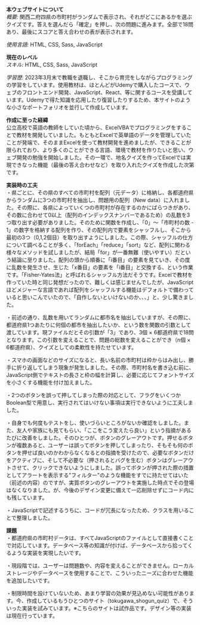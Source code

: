 **本ウェブサイトについて**  
*概要:* 関西二府四県の市町村がランダムで表示され、それがどこにあるかを選ぶクイズです。答えを選んだら「確定」を押し、次の問題に進みます。全部で18問あり、最後にスコアと答え合わせの表が表示されます。  

*使用言語:* HTML, CSS, Sass, JavaScript  


**現在のレベル**  
*スキル:* HTML, CSS, Sass, JavaScript  

*学習歴:* 2023年3月末で教職を退職し、そこから育児をしながらプログラミングの学習をしています。使用教材は、ほとんどがUdemyで購入したコースで、ウェブのフロントエンド開発、JavaScript、React、等に関するコースを受講しています。Udemyで得た知識を応用したり復習したりするため、本サイトのような小さなポートフォリオを並行して作成しています。  


**作成に至った経緯**  
公立高校で英語の教師をしていた頃から、ExcelVBAでプログラミングをすることで教材を開発していました。もともとExcelで英単語のデータを管理していたことが発端で、そのままExcelを使って教材開発を進めましたが、できることが限られており、より多くのことができる言語、環境で教材を作りたいと思い、ウェブ開発の勉強を開始しました。その一環で、地名クイズを作ってExcelでは実現できなった機能（最後の答え合わせなど）を取り入れたクイズを作成した次第です。  


**実装時の工夫**  
・県ごとに、その県のすべての市町村を配列（元データ）に格納し、各都道府県からランダムに3つの市町村を抽出し、問題用の配列（New data）に入れました。その際に、各県によっていくつの市町村が存在するのかにばらつきがあり、その数に合わせて0以上（配列のインデックスナンバーであるため）の乱数を3つ取り出す必要がありました。そのために関数を作成し、「0」～「市町村の数 - 1」の数字を格納する配列を作り、その配列内で要素をシャッフルし、そこから最初の3つ（0,1,2個目）を取り出すようにしました。この際、シャッフルの仕方について調べることが多く、「forEach」「reduce」「sort」など、配列に関わる様々なメソッドを試しましたが、結局「for」が一番無難（使いやすい）だという結論に至りました。配列の頭から順番に「i番目」の要素を見ていき、その度に乱数を発生させ、生じた「x番目」の要素を「i番目」と交換する、という作業です。「Fisher-Yates法」と呼ばれるシャッフル方法だそうです。Excelで教材を作っていた時と同じ発想だったので、難しくは感じませんでしたが、JavaScriptほどメジャーな言語であれば配列をシャッフルする機能はデフォルトで備わっていると思いこんでいたので、「自作しないといけないのか、、、」と、少し驚きました。  

・前述の通り、乱数を用いてランダムに都市名を抽出していますが、その際に、都道府県1つあたりに何個の都市を抽出したいか、という数を関数の引数として渡しています。現ファイルだとその引数が「3」であり、3個 × 6都道府県で18問となります。この引数を変えることで、問題の総数を変えることができ（n個 × 6都道府県）、クイズとしての柔軟性を持たせています。

・スマホの画面などのサイズになると、長い名前の市町村は枠からはみ出し、勝手に折り返してしまう現象が発生しました。その際、市町村名を書き込む前に、JavaScript側でテキストの長さと枠の幅を計算し、必要に応じてフォントサイズを小さくする機能を付け加えました。  

・2つのボタンを誤って押してしまった際の対応として、フラグをいくつかBoolean型で用意し、実行されてはいけない事項は実行できないように工夫しました。  

・自身でも何度もテストをし、使いづらいところがないか確認をしました。また、友人や家族にも見てもらい、「ここをこう変えたら良い」という指摘があるたびに改善をしました。そのひとつが、ボタンのグレーアウトです。押せるボタンが複数あると、ユーザーは誤ってボタンを押してしまったり、そもそも何のボタンを押せば良いのかわからなくなるとの指摘を受けたので、必要なボタンだけをアクティブに、そして不必要な（押されるとバグを生む）ボタンはグレーアウトさせて、クリックできないようにしました。誤ってボタンが押された際の措置としてアラートを表示する"フィルター"のような機能をすでに持たせてはいた（前述の内容）のですが、実質ボタンのグレーアウトを実施した時点でその登場はなくなりました。が、今後のデザイン変更に備えて一応削除せずにコード内にも残しています。  

・JavaScriptで記述するうちに、コードが冗長になったため、クラスを用いることで整理しました。  


**課題**  
・都道府県の市町村データは、すべてJavaScriptのファイルとして直接書くことで対応しています。データベース等の知識が付けば、データベースから拾ってくるような実装を実現したいです。  

・現段階では、ユーザーは問題数や、内容を変えることができません。ローカルストレージやデータベースを使用することで、こういったニーズに合わせた機能を追加したいです。

・制限時間を設けていないため、あまり学習の効果が見込めない可能性があります。今、作成しているもうひとつのサイト（tokugawa_shogun_quiz）で、そういった実装を試みています。※こちらのサイトは試作品です。デザイン等の実装は現在行っています。
